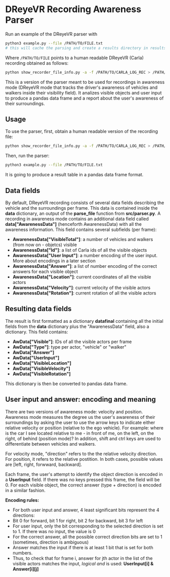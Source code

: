 # DReyeVR Recording Awareness Parser

Run an example of the DReyeVR parser with
```bash
python3 example.py --file /PATH/TO/FILE.txt
# this will cache the parsing and create a results directory in results/ with several visualizations
```

Where `/PATH/TO/FILE` points to a human readable DReyeVR (Carla) recording obtained as follows:
```bash
python show_recorder_file_info.py -a -f /PATH/TO/CARLA_LOG_REC > /PATH/TO/FILE.txt
```

This is a version of the parser meant to be used for recordings in awareness mode (DReyeVR mode that tracks the driver's awareness of vehicles and walkers inside their visibility field). It analizes visible objects and user input to produce a pandas data frame and a report about the user's awareness of their surroundings.

## Usage
To use the parser, first, obtain a human readable version of the recording file: 
```bash
python show_recorder_file_info.py -a -f /PATH/TO/CARLA_LOG_REC > /PATH/TO/FILE.txt
```
Then, run the parser:
```bash
python3 example.py --file /PATH/TO/FILE.txt
```
It is going to produce a result table in a pandas data frame format.

## Data fields

By default, DReyeVR recording consists of several data fields describing the vehicle and the surroundings per frame. This data is contained inside the **data** dictionary, an output of the **parse_file** function from **src/parser.py**.
A recording in awareness mode contains an additional data field called **data["AwarenessData"]** (henceforth AwarenessData) with all the awareness information.
This field contains several subfields (per frame):
- **AwarenessData["VisibleTotal"]**: a number of vehicles and walkers (from now on - objetcs) visible
- **AwarenessData["Id"]**: a list of Carla ids of all the visible objects
- **AwarenessData["User Input"]**: a number encoding of the user input. More about encodings in a later section
- **AwarenessData["Answer"]**: a list of number encoding of the correct answers for each visible object
- **AwarenessData["Location"]**: current coordinates of all the visible actors
- **AwarenessData["Velocity"]**: current velocity of the visible actors
- **AwarenessData["Rotation"]**: current rotation of all the visible actors

## Resulting data fields
The result is first formatted as a dictionary **datafinal** containing all the initial fields from the **data** dictionary plus the "AwarenessData" field, also a dictionary. This field contains:
- **AwData["Visible"]**: IDs of all the visible actors per frame
 - **AwData["Type"]**: type per actor, "vehicle" or "walker"
 - **AwData["Answer"]**
 - **AwData["UserInput"]**
 - **AwData["VisibleLocation"]**
 - **AwData["VisibleVelocity"]** 
  - **AwData["VisibleRotation"]**
  
This dictionary is then be converted to pandas data frame.

## User input and answer: encoding and meaning

There are two versions of awareness mode: velocity and position. Awareness mode measures the degree us the user's awareness of their surroundings by asking the user to use the arrow keys to indicate either relative velocity or position (relative to the ego vehicle). For example: where is the car I see located relative to me - in front of me, on the left, on the right, of behind (position mode)? In addition, shift and ctrl keys are used to differentiate between vehicles and walkers. 

For velocity mode, "direction" refers to the the relative velocity direction. For position, it refers to the relative postition. In both cases, possible values are [left, right, forwward, backward]. 

Each frame, the user's attempt to identify the object direction is encoded in a **UserInput** field. If there was no keys pressed this frame, the field will be 0.
For each visible object, the correct answer (type + direction) is encoded in a similar fashion. 

**Encoding rules:**
-   For both user input and answer, 4 least significant bits represent the 4 directions:
-   Bit 0 for forward, bit 1 for right, bit 2 for backward, bit 3 for left
-   For user input, only the bit corresponding to the selected direction is set to 1. If there was no input, the value is 0
-   For the correct answer, all the possible correct direction bits are set to 1 (sometimes, direction is ambiguous)
-   Answer matches the input if there is at least 1 bit that is set for both numbers.
-   Thus, to check that for frame i, answer for jth actor in the list of the visible actors matches the input, *logical and* is used: **UserInput[i] & Answer[i][j]**

